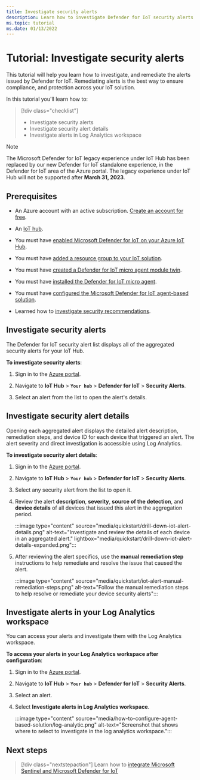 ```yaml
---
title: Investigate security alerts
description: Learn how to investigate Defender for IoT security alerts on your IoT devices.
ms.topic: tutorial
ms.date: 01/13/2022
---
```


# Tutorial: Investigate security alerts

This tutorial will help you learn how to investigate, and remediate the alerts issued by Defender for IoT. Remediating alerts is the best way to ensure compliance, and protection across your IoT solution.

In this tutorial you'll learn how to:

> [!div class="checklist"]
> - Investigate security alerts
> - Investigate security alert details
> - Investigate alerts in Log Analytics workspace

> [!NOTE]
> The Microsoft Defender for IoT legacy experience under IoT Hub has been replaced by our new Defender for IoT standalone experience, in the Defender for IoT area of the Azure portal. The legacy experience under IoT Hub will not be supported after **March 31, 2023**.

## Prerequisites

- An Azure account with an active subscription. [Create an account for free](https://azure.microsoft.com/free/?WT.mc_id=A261C142F).

- An [IoT hub](../../iot-hub/iot-hub-create-through-portal.md).

- You must have [enabled Microsoft Defender for IoT on your Azure IoT Hub](quickstart-onboard-iot-hub.md).

- You must have [added a resource group to your IoT solution](quickstart-configure-your-solution.md).

- You must have [created a Defender for IoT micro agent module twin](quickstart-create-micro-agent-module-twin.md).

- You must have [installed the Defender for IoT micro agent](quickstart-standalone-agent-binary-installation.md).

- You must have [configured the Microsoft Defender for IoT agent-based solution](how-to-configure-agent-based-solution.md).

- Learned how to [investigate security recommendations](quickstart-investigate-security-recommendations.md).

## Investigate security alerts

The Defender for IoT security alert list displays all of the aggregated security alerts for your IoT Hub.

**To investigate security alerts**:

1. Sign in to the [Azure portal](https://portal.azure.com/).

1. Navigate to **IoT Hub** > **`Your hub`** > **Defender for IoT** > **Security Alerts**.

1. Select an alert from the list to open the alert's details.

## Investigate security alert details

Opening each aggregated alert displays the detailed alert description, remediation steps, and device ID for each device that triggered an alert. The alert severity and direct investigation is accessible using Log Analytics.

**To investigate security alert details**:

1. Sign in to the [Azure portal](https://portal.azure.com/).

1. Navigate to **IoT Hub** > **`Your hub`** > **Defender for IoT** > **Security Alerts**.

1. Select any security alert from the list to open it.

1. Review the alert **description**, **severity**, **source of the detection**, and **device details** of all devices that issued this alert in the aggregation period.

    :::image type="content" source="media/quickstart/drill-down-iot-alert-details.png" alt-text="Investigate and review the details of each device in an aggregated alert." lightbox="media/quickstart/drill-down-iot-alert-details-expanded.png":::

1. After reviewing the alert specifics, use the **manual remediation step** instructions to help remediate and resolve the issue that caused the alert.

    :::image type="content" source="media/quickstart/iot-alert-manual-remediation-steps.png" alt-text="Follow the manual remediation steps to help resolve or remediate your device security alerts":::

## Investigate alerts in your Log Analytics workspace

You can access your alerts and investigate them with the Log Analytics workspace.

**To access your alerts in your Log Analytics workspace after configuration**:

1. Sign in to the [Azure portal](https://portal.azure.com/).

1. Navigate to **IoT Hub** > **`Your hub`** > **Defender for IoT** > **Security Alerts**.

1. Select an alert.

1. Select **Investigate alerts in Log Analytics workspace**.

    :::image type="content" source="media/how-to-configure-agent-based-solution/log-analytic.png" alt-text="Screenshot that shows where to select to investigate in the log analytics workspace.":::

## Next steps

> [!div class="nextstepaction"]
> Learn how to [integrate Microsoft Sentinel and Microsoft Defender for IoT](../../sentinel/iot-solution.md?bc=%2fazure%2fdefender-for-iot%2fbreadcrumb%2ftoc.json&tabs=use-out-of-the-box-analytics-rules-recommended&toc=%2fazure%2fdefender-for-iot%2forganizations%2ftoc.json)
